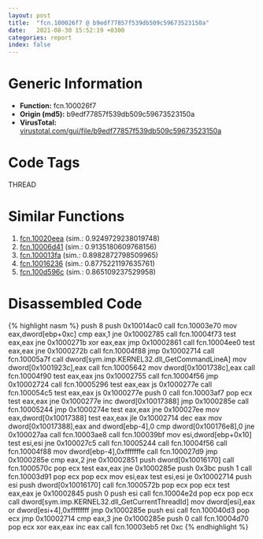 ```yaml
---
layout: post
title:  "fcn.100026f7 @ b9edf77857f539db509c59673523150a"
date:   2021-08-30 15:52:19 +0300
categories: report
index: false
---
```


# Generic Information
- **Function:** fcn.100026f7
- **Origin (md5):** b9edf77857f539db509c59673523150a
- **VirusTotal:** [virustotal.com/gui/file/b9edf77857f539db509c59673523150a][virustotal_ref]

# Code Tags
<span class="tag" id="THREAD">THREAD</span>


# Similar Functions

1. [fcn.10020eea][similar_1_ref] (sim.: 0.9249729238019748)
2. [fcn.10006d41][similar_2_ref] (sim.: 0.9135180609768156)
3. [fcn.100013fa][similar_3_ref] (sim.: 0.8982872798509965)
4. [fcn.10016236][similar_4_ref] (sim.: 0.8775221197635761)
5. [fcn.100d596c][similar_5_ref] (sim.: 0.865109237529958)


# Disassembled Code

{% highlight nasm %}
push 8
push 0x10014ac0
call fcn.10003e70
mov eax,dword[ebp+0xc]
cmp eax,1
jne 0x10002785
call fcn.10004f73
test eax,eax
jne 0x1000271b
xor eax,eax
jmp 0x10002861
call fcn.10004ee0
test eax,eax
jne 0x1000272b
call fcn.10004f88
jmp 0x10002714
call fcn.10005a7f
call dword[sym.imp.KERNEL32.dll_GetCommandLineA]
mov dword[0x1001923c],eax
call fcn.10005642
mov dword[0x1001738c],eax
call fcn.10004f90
test eax,eax
jns 0x10002755
call fcn.10004f56
jmp 0x10002724
call fcn.10005296
test eax,eax
js 0x1000277e
call fcn.100054c5
test eax,eax
js 0x1000277e
push 0
call fcn.10003af7
pop ecx
test eax,eax
jne 0x1000277e
inc dword[0x10017388]
jmp 0x1000285e
call fcn.10005244
jmp 0x1000274e
test eax,eax
jne 0x100027ee
mov eax,dword[0x10017388]
test eax,eax
jle 0x10002714
dec eax
mov dword[0x10017388],eax
and dword[ebp-4],0
cmp dword[0x100176e8],0
jne 0x100027aa
call fcn.10003ae8
call fcn.100039bf
mov esi,dword[ebp+0x10]
test esi,esi
jne 0x100027c5
call fcn.10005244
call fcn.10004f56
call fcn.10004f88
mov dword[ebp-4],0xfffffffe
call fcn.100027d9
jmp 0x1000285e
cmp eax,2
jne 0x10002851
push dword[0x10016170]
call fcn.1000570c
pop ecx
test eax,eax
jne 0x1000285e
push 0x3bc
push 1
call fcn.10003d91
pop ecx
pop ecx
mov esi,eax
test esi,esi
je 0x10002714
push esi
push dword[0x10016170]
call fcn.1000572b
pop ecx
pop ecx
test eax,eax
je 0x10002845
push 0
push esi
call fcn.10004e2d
pop ecx
pop ecx
call dword[sym.imp.KERNEL32.dll_GetCurrentThreadId]
mov dword[esi],eax
or dword[esi+4],0xffffffff
jmp 0x1000285e
push esi
call fcn.100040d3
pop ecx
jmp 0x10002714
cmp eax,3
jne 0x1000285e
push 0
call fcn.10004d70
pop ecx
xor eax,eax
inc eax
call fcn.10003eb5
ret 0xc
{% endhighlight %}


[similar_1_ref]: /report/fcn.10020eea@3785b40cea34bd176ce2c160dcf987f8
[similar_2_ref]: /report/fcn.10006d41@090dc3a8da6aa33c667b678303e4bdd6
[similar_3_ref]: /report/fcn.100013fa@dc3e2cdf680078d293de3e2d92ba613c
[similar_4_ref]: /report/fcn.10016236@01917ef1a6330a4695a0deaf2b7bc13a
[similar_5_ref]: /report/fcn.100d596c@a0ac129ff3ea4c0dfa9529c259a9502c
[virustotal_ref]: https://www.virustotal.com/gui/file/b9edf77857f539db509c59673523150a
